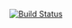 [![Build Status](https://travis-ci.org/ip815s10/15ki.svg?branch=master)](https://travis-ci.org/ip815s10/15ki)
